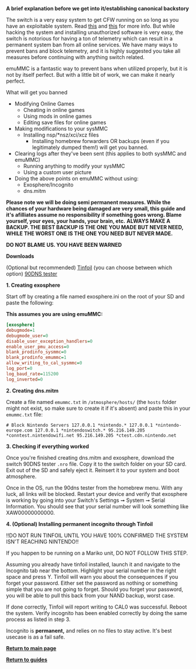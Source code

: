 **A brief explanation before we get into it/establishing canonical backstory**

The switch is a very easy system to get CFW running on so long as you have an exploitable system. Read [this](https://ismyswitchpatched.com) and [this](switchgui.de) for more info.
But while hacking the system and installing unauthorized software is very easy, the switch is notorious for having a ton of telemetry which can result in a permanent system ban from all online services.
We have many ways to prevent bans and block telemetry, and it is highly suggested you take all measures before continuing with anything switch related.

emuMMC is a fantastic way to prevent bans when utilized properly, but it is not by itself perfect. But with a little bit of work, we can make it nearly perfect.

What will get you banned

- Modifying Online Games
	- Cheating in online games
    - Using mods in online games
    - Editing save files for online games
- Making modifications to your sysMMC
    - Installing nsp/*nsz/xci/xcz files
		- Installing homebrew forwarders OR backups (even if you legitimately dumped them!) will get you banned. 
- Clearing logs after they've been sent (this applies to both sysMMC and emuMMC)
    - Running anything to modify your sysMMC
	- Using a custom user picture
- Doing the above points on emuMMC without using:
	- Exosphere/Incognito
	- dns.mitm

**Please note we will be doing semi permanent measures. While the chances of your hardware being damaged are very small, this guide and it's afilliates assume no responsibility if something goes wrong. Blame yourself, your eyes, your hands, your brain, etc.**
**ALWAYS MAKE A BACKUP. THE BEST BACKUP IS THE ONE YOU MADE BUT NEVER NEED, WHILE THE WORST ONE IS THE ONE YOU NEED BUT NEVER MADE.**

**DO NOT BLAME US. YOU HAVE BEEN WARNED**

**Downloads**

(Optional but recommended) [Tinfoil](https://tinfoil.io/Download#download) (you can choose between which option)
[90DNS tester](https://github.com/meganukebmp/Switch_90DNS_tester/releases/latest)

**1. Creating exosphere**

Start off by creating a file named exosphere.ini on the root of your SD and paste the following:

**This assumes you are using emuMMC:**
	
```INI
[exosphere]
debugmode=1
debugmode_user=0
disable_user_exception_handlers=0
enable_user_pmu_access=0
blank_prodinfo_sysmmc=0
blank_prodinfo_emummc=1
allow_writing_to_cal_sysmmc=0
log_port=0
log_baud_rate=115200
log_inverted=0
```

**2. Creating dns.mitm**

Create a file named `emummc.txt` in `/atmosphere/hosts/` (the `hosts` folder might not exist, so make sure to create it if it's absent) 
and paste this in your `emummc.txt` file:

`# Block Nintendo Servers
127.0.0.1 *nintendo.*
127.0.0.1 *nintendo-europe.com
127.0.0.1 *nintendoswitch.*
95.216.149.205 *conntest.nintendowifi.net
95.216.149.205 *ctest.cdn.nintendo.net`

**3. Checking if everything worked**

Once you're finished creating dns.mitm and exosphere, download the switch 90DNS tester `.nro` file. Copy it to the switch folder on your SD card. 
Exit out of the SD and safely eject it. Reinsert it to your system and boot atmosphere. 

Once in the OS, run the 90dns tester from the homebrew menu. With any luck, all links will be blocked. Restart your device and verify that exosphere is working by going into your Switch's Settings ➞ System ➞ Serial Information. You should see that your serial number will look something like XAW00000000000.

**4. (Optional) Installing permanent incognito through Tinfoil**

!!DO NOT RUN TINFOIL UNTIL YOU HAVE 100% CONFIRMED THE SYSTEM ISN'T REACHING NINTENDO!!

If you happen to be running on a Mariko unit, DO NOT FOLLOW THIS STEP.

Assuming you already have tinfoil installed, launch it and navigate to the Incognito tab near the bottom.
Highlight your serial number in the right space and press Y. Tinfoil will warn you about the consequences if you forget your password.
Either set the password as nothing or something simple that you are not going to forget. Should you forget your password, you will be able to pull this back from your NAND backup, worst case.

If done correctly, Tinfoil will report writing to CAL0 was successful. Reboot the system. Verify incognito has been enabled correctly by doing the same process as listed in step 3.

Incognito is **permanent,** and relies on no files to stay active. It's best usecase is as a fail safe. 

**[Return to main page](https://magolol.github.io)**

**[Return to guides](https://magolol.github.io)**
